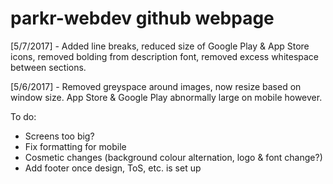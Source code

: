 # parkr-webdev github webpage

[5/7/2017] - Added line breaks, reduced size of Google Play & App Store icons, removed bolding from description font, removed excess whitespace between sections.

[5/6/2017] - Removed greyspace around images, now resize based on window size.  App Store & Google Play abnormally large on mobile however.

To do:
- Screens too big?
- Fix formatting for mobile
- Cosmetic changes (background colour alternation, logo & font change?)
- Add footer once design, ToS, etc. is set up
